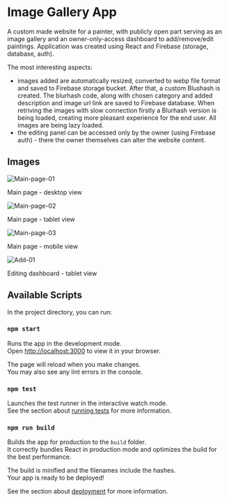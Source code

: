 # Image Gallery App

A custom made website for a painter, with publicly open part serving as an image gallery and an owner-only-access dashboard to add/remove/edit paintings.
Application was created using React and Firebase (storage, database, auth).

The most interesting aspects:
- images added are automatically resized, converted to webp file format and saved to Firebase storage bucket. After that, a custom Blushash is created. The blurhash code, along with chosen category and added description and image url link are saved to Firebase database. When retriving the images with slow connection firstly a Blurhash version is being loaded, creating more pleasant experience for the end user. All images are being lazy loaded.
- the editing panel can be accessed only by the owner (using Firebase auth) - there the owner themselves can alter the website content.

## Images

![Main-page-01](https://github.com/mklimczak93/image-gallery/assets/123643355/fdfc94b7-1e1e-4815-9eb2-d59852f13839)

Main page - desktop view

![Main-page-02](https://github.com/mklimczak93/image-gallery/assets/123643355/c5f8c688-79fa-462a-adf2-22371636bf12)

Main page - tablet view

![Main-page-03](https://github.com/mklimczak93/image-gallery/assets/123643355/9fc18c48-6220-40e9-b8fe-973ea9bf33e1)

Main page - mobile view

![Add-01](https://github.com/mklimczak93/image-gallery/assets/123643355/c27bb937-c693-4f1c-9626-d6df08758836)

Editing dashboard - tablet view


## Available Scripts

In the project directory, you can run:

### `npm start`

Runs the app in the development mode.\
Open [http://localhost:3000](http://localhost:3000) to view it in your browser.

The page will reload when you make changes.\
You may also see any lint errors in the console.

### `npm test`

Launches the test runner in the interactive watch mode.\
See the section about [running tests](https://facebook.github.io/create-react-app/docs/running-tests) for more information.

### `npm run build`

Builds the app for production to the `build` folder.\
It correctly bundles React in production mode and optimizes the build for the best performance.

The build is minified and the filenames include the hashes.\
Your app is ready to be deployed!

See the section about [deployment](https://facebook.github.io/create-react-app/docs/deployment) for more information.


